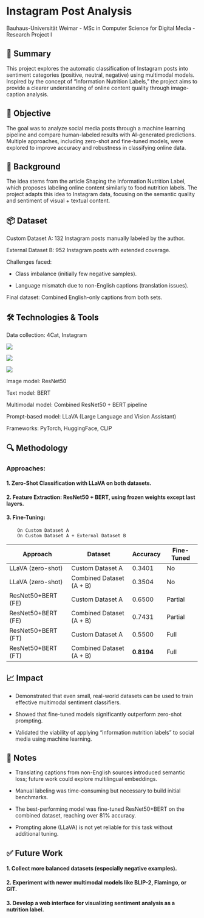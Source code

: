 
# Instagram Post Analysis

Bauhaus-Universität Weimar - MSc in Computer Science for Digital Media -Research Project I


## 📌 Summary

This project explores the automatic classification of Instagram posts into sentiment categories (positive, neutral, negative) using multimodal models. Inspired by the concept of “Information Nutrition Labels,” the project aims to provide a clearer understanding of online content quality through image-caption analysis.


## 🎯 Objective

The goal was to analyze social media posts through a machine learning pipeline and compare human-labeled results with AI-generated predictions. Multiple approaches, including zero-shot and fine-tuned models, were explored to improve accuracy and robustness in classifying online data.


## 🧠 Background

The idea stems from the article Shaping the Information Nutrition Label, which proposes labeling online content similarly to food nutrition labels. The project adapts this idea to Instagram data, focusing on the semantic quality and sentiment of visual + textual content.


## 📦 Dataset

Custom Dataset A: 132 Instagram posts manually labeled by the author.

External Dataset B: 952 Instagram posts with extended coverage.

Challenges faced:

- Class imbalance (initially few negative samples).

- Language mismatch due to non-English captions (translation issues).

Final dataset: Combined English-only captions from both sets.

## 🛠️ Technologies & Tools
Data collection: 4Cat, Instagram

![](images/4cat.png)

![](images/instagram1.png)

![](images/instagram2.png)


Image model: ResNet50

Text model: BERT

Multimodal model: Combined ResNet50 + BERT pipeline

Prompt-based model: LLaVA (Large Language and Vision Assistant)

Frameworks: PyTorch, HuggingFace, CLIP
## 🔍 Methodology

### Approaches:

#### 1. Zero-Shot Classification with LLaVA on both datasets.

#### 2. Feature Extraction: ResNet50 + BERT, using frozen weights except last layers.

#### 3. Fine-Tuning:
        On Custom Dataset A
        On Custom Dataset A + External Dataset B


| Approach           | Dataset        | Accuracy   | Fine-Tuned |
| ------------------ | -------------- | ---------- | ---------- |
| LLaVA (zero-shot)  | Custom Dataset A           | 0.3401     | No         |
| LLaVA (zero-shot)  | Combined Dataset (A + B) | 0.3504     | No         |
| ResNet50+BERT (FE) | Custom Dataset A           | 0.6500     | Partial    |
| ResNet50+BERT (FE) | Combined Dataset (A + B) | 0.7431     | Partial    |
| ResNet50+BERT (FT) | Custom Dataset A           | 0.5500     | Full       |
| ResNet50+BERT (FT) | Combined Dataset (A + B) | **0.8194** | Full       |

## 📈 Impact

- Demonstrated that even small, real-world datasets can be used to train effective multimodal sentiment classifiers.

- Showed that fine-tuned models significantly outperform zero-shot prompting.

- Validated the viability of applying “information nutrition labels” to social media using machine learning.
## 📝 Notes

- Translating captions from non-English sources introduced semantic loss; future work could explore multilingual embeddings.

- Manual labeling was time-consuming but necessary to build initial benchmarks.

- The best-performing model was fine-tuned ResNet50+BERT on the combined dataset, reaching over 81% accuracy.

- Prompting alone (LLaVA) is not yet reliable for this task without additional tuning.
## ✅ Future Work

#### 1. Collect more balanced datasets (especially negative examples).

#### 2. Experiment with newer multimodal models like BLIP-2, Flamingo, or GIT.

#### 3. Develop a web interface for visualizing sentiment analysis as a nutrition label.
